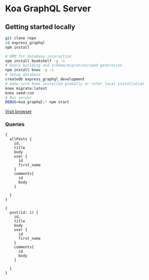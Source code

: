 # Koa GraphQL Server

## Getting started locally

```bash
git clone repo
cd express_graphql
npm install

# ORM for database interaction
npm install bookshelf -g -s
# Query building and schema/migration/seed generation
npm install knex -g -s 
# Setup database
createdb express_graphql_development
# make sure knex installed globally or refer local installation
knex migrate:latest
knex seed:run
# Run server
DEBUG=koa_graphql:* npm start
```

[Visit browser](http://localhost:3000/)

### Queries

```
{
  allPosts {
    id,
    title
    body
    user {
      id
      first_name
    }
    comments{
      id
      body
    }

  }
}
```

```
{
  post(id: 1) {
    id,
    title
    body
    user {
      id
      first_name
    }
    comments{
      id
      body
    }

  }
}
```
